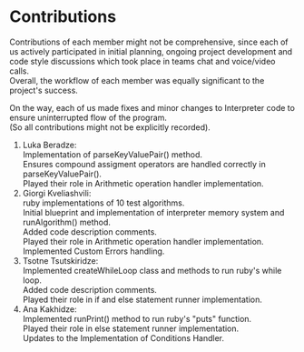 # Contributions

Contributions of each member might not be comprehensive, since each of us actively participated in initial planning, ongoing project development and code style discussions which took place in teams chat and voice/video calls.  
Overall, the workflow of each member was equally significant to the project's success.

On the way, each of us made fixes and minor changes to Interpreter code to ensure uninterrupted flow of the program.  
(So all contributions might not be explicitly recorded).

1. Luka Beradze:  
   Implementation of parseKeyValuePair() method.  
   Ensures compound assigment operators are handled correctly in parseKeyValuePair().  
   Played their role in Arithmetic operation handler implementation.  
3. Giorgi Kveliashvili:  
   ruby implementations of 10 test algorithms.  
   Initial blueprint and implementation of interpreter memory system and runAlgorithm() method.  
   Added code description comments.  
   Played their role in Arithmetic operation handler implementation.  
   Implemented Custom Errors handling.  
5. Tsotne Tsutskiridze:  
   Implemented createWhileLoop class and methods to run ruby's while loop.  
   Added code description comments.  
   Played their role in if and else statement runner implementation.  
6. Ana Kakhidze:  
   Implemented runPrint() method to run ruby's "puts" function.  
   Played their role in else statement runner implementation.  
   Updates to the Implementation of Conditions Handler.  
